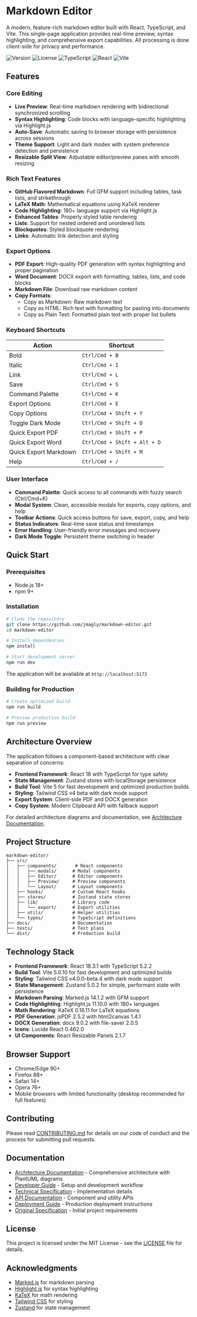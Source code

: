 # Markdown Editor

A modern, feature-rich markdown editor built with React, TypeScript, and Vite. This single-page application provides real-time preview, syntax highlighting, and comprehensive export capabilities. All processing is done client-side for privacy and performance.

![Version](https://img.shields.io/badge/version-1.0.0-blue.svg)
![License](https://img.shields.io/badge/license-MIT-green.svg)
![TypeScript](https://img.shields.io/badge/typescript-%5E5.2.2-blue.svg)
![React](https://img.shields.io/badge/react-%5E18.3.1-blue.svg)
![Vite](https://img.shields.io/badge/vite-%5E5.0.10-blue.svg)

## Features

### Core Editing
- **Live Preview**: Real-time markdown rendering with bidirectional synchronized scrolling
- **Syntax Highlighting**: Code blocks with language-specific highlighting via Highlight.js
- **Auto-Save**: Automatic saving to browser storage with persistence across sessions
- **Theme Support**: Light and dark modes with system preference detection and persistence
- **Resizable Split View**: Adjustable editor/preview panes with smooth resizing

### Rich Text Features
- **GitHub Flavored Markdown**: Full GFM support including tables, task lists, and strikethrough
- **LaTeX Math**: Mathematical equations using KaTeX renderer
- **Code Highlighting**: 180+ language support via Highlight.js
- **Enhanced Tables**: Properly styled table rendering
- **Lists**: Support for nested ordered and unordered lists
- **Blockquotes**: Styled blockquote rendering
- **Links**: Automatic link detection and styling

### Export Options
- **PDF Export**: High-quality PDF generation with syntax highlighting and proper pagination
- **Word Document**: DOCX export with formatting, tables, lists, and code blocks
- **Markdown File**: Download raw markdown content
- **Copy Formats**: 
  - Copy as Markdown: Raw markdown text
  - Copy as HTML: Rich text with formatting for pasting into documents
  - Copy as Plain Text: Formatted plain text with proper list bullets

### Keyboard Shortcuts
| Action | Shortcut |
|--------|----------|
| Bold | `Ctrl/Cmd + B` |
| Italic | `Ctrl/Cmd + I` |
| Link | `Ctrl/Cmd + L` |
| Save | `Ctrl/Cmd + S` |
| Command Palette | `Ctrl/Cmd + K` |
| Export Options | `Ctrl/Cmd + E` |
| Copy Options | `Ctrl/Cmd + Shift + Y` |
| Toggle Dark Mode | `Ctrl/Cmd + Shift + D` |
| Quick Export PDF | `Ctrl/Cmd + Shift + P` |
| Quick Export Word | `Ctrl/Cmd + Shift + Alt + D` |
| Quick Export Markdown | `Ctrl/Cmd + Shift + M` |
| Help | `Ctrl/Cmd + /` |

### User Interface
- **Command Palette**: Quick access to all commands with fuzzy search (Ctrl/Cmd+K)
- **Modal System**: Clean, accessible modals for exports, copy options, and help
- **Toolbar Actions**: Quick access buttons for save, export, copy, and help
- **Status Indicators**: Real-time save status and timestamps
- **Error Handling**: User-friendly error messages and recovery
- **Dark Mode Toggle**: Persistent theme switching in header

## Quick Start

### Prerequisites
- Node.js 18+ 
- npm 9+

### Installation

```bash
# Clone the repository
git clone https://github.com/jmagly/markdown-editor.git
cd markdown-editor

# Install dependencies
npm install

# Start development server
npm run dev
```

The application will be available at `http://localhost:5173`

### Building for Production

```bash
# Create optimized build
npm run build

# Preview production build
npm run preview
```

## Architecture Overview

The application follows a component-based architecture with clear separation of concerns:

- **Frontend Framework**: React 18 with TypeScript for type safety
- **State Management**: Zustand stores with localStorage persistence
- **Build Tool**: Vite 5 for fast development and optimized production builds
- **Styling**: Tailwind CSS v4 beta with dark mode support
- **Export System**: Client-side PDF and DOCX generation
- **Copy System**: Modern Clipboard API with fallback support

For detailed architecture diagrams and documentation, see [Architecture Documentation](docs/ARCHITECTURE.md).

## Project Structure

```
markdown-editor/
├── src/
│   ├── components/       # React components
│   │   ├── modals/      # Modal components
│   │   ├── Editor/      # Editor components
│   │   ├── Preview/     # Preview components
│   │   └── Layout/      # Layout components
│   ├── hooks/           # Custom React hooks
│   ├── stores/          # Zustand state stores
│   ├── lib/             # Library code
│   │   └── export/      # Export utilities
│   ├── utils/           # Helper utilities
│   └── types/           # TypeScript definitions
├── docs/                # Documentation
├── tests/               # Test plans
└── dist/                # Production build
```

## Technology Stack

- **Frontend Framework**: React 18.3.1 with TypeScript 5.2.2
- **Build Tool**: Vite 5.0.10 for fast development and optimized builds
- **Styling**: Tailwind CSS v4.0.0-beta.4 with dark mode support
- **State Management**: Zustand 5.0.2 for simple, performant state with persistence
- **Markdown Parsing**: Marked.js 14.1.2 with GFM support
- **Code Highlighting**: Highlight.js 11.10.0 with 180+ languages
- **Math Rendering**: KaTeX 0.16.11 for LaTeX equations
- **PDF Generation**: jsPDF 2.5.2 with html2canvas 1.4.1
- **DOCX Generation**: docx 9.0.2 with file-saver 2.0.5
- **Icons**: Lucide React 0.462.0
- **UI Components**: React Resizable Panels 2.1.7

## Browser Support

- Chrome/Edge 90+
- Firefox 88+
- Safari 14+
- Opera 76+
- Mobile browsers with limited functionality (desktop recommended for full features)

## Contributing

Please read [CONTRIBUTING.md](docs/CONTRIBUTING.md) for details on our code of conduct and the process for submitting pull requests.

## Documentation

- [Architecture Documentation](docs/ARCHITECTURE.md) - Comprehensive architecture with PlantUML diagrams
- [Developer Guide](docs/DEVELOPER_GUIDE.md) - Setup and development workflow
- [Technical Specification](docs/TECHNICAL_SPEC.md) - Implementation details
- [API Documentation](docs/API.md) - Component and utility APIs
- [Deployment Guide](docs/DEPLOYMENT.md) - Production deployment instructions
- [Original Specification](docs/SPECIFICATION.md) - Initial project requirements

## License

This project is licensed under the MIT License - see the [LICENSE](LICENSE) file for details.

## Acknowledgments

- [Marked.js](https://marked.js.org/) for markdown parsing
- [Highlight.js](https://highlightjs.org/) for syntax highlighting
- [KaTeX](https://katex.org/) for math rendering
- [Tailwind CSS](https://tailwindcss.com/) for styling
- [Zustand](https://zustand-demo.pmnd.rs/) for state management